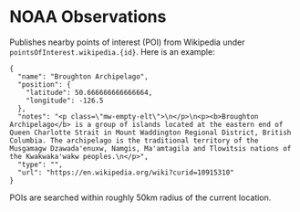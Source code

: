 # NOAA Observations

Publishes nearby points of interest (POI) from Wikipedia under `pointsOfInterest.wikipedia.{id}`. Here is an example:

```
{
  "name": "Broughton Archipelago",
  "position": {
    "latitude": 50.666666666666664,
    "longitude": -126.5
  },
  "notes": "<p class=\"mw-empty-elt\">\n</p>\n<p><b>Broughton Archipelago</b> is a group of islands located at the eastern end of Queen Charlotte Strait in Mount Waddington Regional District, British Columbia. The archipelago is the traditional territory of the Musgamagw Dzawada'enuxw, Namgis, Ma'amtagila and Tlowitsis nations of the Kwakwaka'wakw peoples.\n</p>",
  "type": "",
  "url": "https://en.wikipedia.org/wiki?curid=10915310"
}
```

POIs are searched within roughly 50km radius of the current location.
